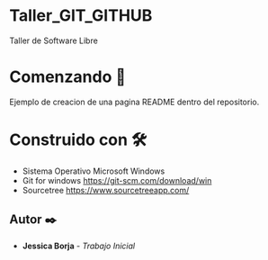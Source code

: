 # Taller_GIT_GITHUB
Taller de Software Libre
# Comenzando 🚀
Ejemplo de creacion de una pagina README dentro del repositorio.
# Construido con 🛠️
* Sistema Operativo Microsoft Windows 
* Git for windows https://git-scm.com/download/win 
* Sourcetree https://www.sourcetreeapp.com/ 
## Autor ✒️
* **Jessica Borja** - *Trabajo Inicial* 
